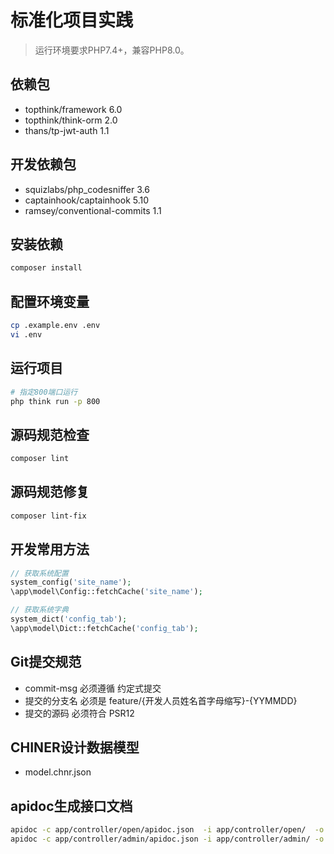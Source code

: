 标准化项目实践
===============

> 运行环境要求PHP7.4+，兼容PHP8.0。

## 依赖包

* topthink/framework 6.0
* topthink/think-orm 2.0
* thans/tp-jwt-auth 1.1

## 开发依赖包

* squizlabs/php_codesniffer 3.6
* captainhook/captainhook 5.10
* ramsey/conventional-commits 1.1

## 安装依赖

```bash
composer install
```

## 配置环境变量

```bash
cp .example.env .env
vi .env
```

## 运行项目

```bash
# 指定800端口运行
php think run -p 800
```

## 源码规范检查

```bash
composer lint
```

## 源码规范修复

```bash
composer lint-fix
```

## 开发常用方法

```php
// 获取系统配置
system_config('site_name');
\app\model\Config::fetchCache('site_name');

// 获取系统字典
system_dict('config_tab');
\app\model\Dict::fetchCache('config_tab');
```

## Git提交规范

* commit-msg 必须遵循 约定式提交
* 提交的分支名 必须是 feature/{开发人员姓名首字母缩写}-{YYMMDD}
* 提交的源码 必须符合 PSR12

[约定式提交]: https://www.conventionalcommits.org/zh-hans/v1.0.0/
[PSR-12]: https://www.php-fig.org/psr/psr-12/

## CHINER设计数据模型

* model.chnr.json

## apidoc生成接口文档

```bash
apidoc -c app/controller/open/apidoc.json  -i app/controller/open/  -o public/doc/open/
apidoc -c app/controller/admin/apidoc.json -i app/controller/admin/ -o public/doc/admin/
```
